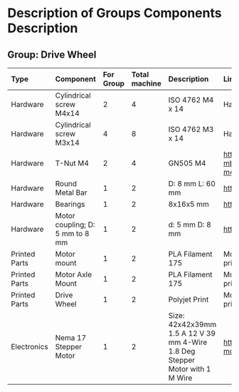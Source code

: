 # Description of Groups Components Description

## Group: Drive Wheel

|Type|Component |For Group|Total machine|Description|Links|
|:---|:---|:---|:---|:---|:---|
|Hardware|Cylindrical screw  M4x14|2|4|ISO 4762 M4 x 14|Hardware store|
|Hardware|Cylindrical screw  M3x14|4|8|ISO 4762 M3 x 14|Hardware store|
|Hardware|T-Nut M4|2|4|GN505 M4|https://www.tme.eu/at/details/gn505-10-m4-mb/profil-zubehor/elesa-ganter/gn-505-10-m4-mb/|
|Hardware|Round Metal Bar|1|2|D: 8 mm L: 60 mm|https://www.azurefilm.com/en/guides-8mm|
|Hardware|Bearings|1|2|8x16x5 mm|https://www.azurefilm.com/en/bearing.2|
|Hardware|Motor coupling; D: 5 mm to 8 mm|1|2|d: 5 mm D: 8 mm|https://de.aliexpress.com/item/32961961033.html|
|Printed Parts|Motor mount|1|2|PLA Filament 175 |More specifications in document 1_Readme_ 3-D printing and laser cutting|
|Printed Parts|Motor Axle Mount|1|2|PLA Filament 175|More specifications in document 1_Readme_ 3-D printing and laser cutting|
|Printed Parts|Drive Wheel |1|2|Polyjet Print|More specifications in document 1_Readme_ 3-D printing and laser cutting|
|Electronics|Nema 17 Stepper Motor|1|2|Size: 42x42x39mm 1.5 A 12 V 39 mm 4-Wire 1.8 Deg Stepper Motor with 1 M Wire|https://www.azurefilm.com/en/ma-17-stepper-motor.2|
